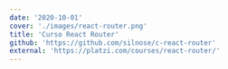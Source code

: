 ```yaml
---
date: '2020-10-01'
cover: './images/react-router.png'
title: 'Curso React Router'
github: 'https://github.com/silnose/c-react-router'
external: 'https://platzi.com/courses/react-router/'
---
```

